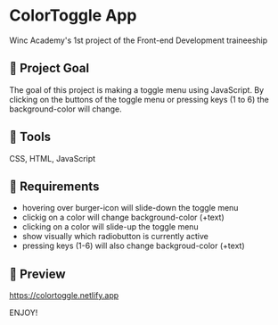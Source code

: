 # ColorToggle App

Winc Academy's 1st project of the Front-end Development traineeship

## 💬 Project Goal

The goal of this project is making a toggle menu using JavaScript. 
By clicking on the buttons of the toggle menu or pressing keys (1 to 6) the background-color will change. 

## 💬 Tools 

CSS, HTML, JavaScript

## 💬 Requirements

* hovering over burger-icon will slide-down the toggle menu
* clickig on a color will change background-color (+text)
* clicking on a color will slide-up the toggle menu
* show visually which radiobutton is currently active
* pressing keys (1-6) will also change backgroud-color (+text)

## 🚀 Preview

https://colortoggle.netlify.app

ENJOY!


